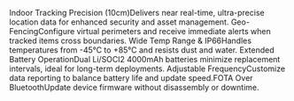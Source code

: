 Indoor Tracking Precision (10cm)Delivers near real-time, ultra-precise location data for enhanced security and asset management.
Geo-FencingConfigure virtual perimeters and receive immediate alerts when tracked items cross boundaries.
Wide Temp Range & IP66Handles temperatures from -45°C to +85°C and resists dust and water.
Extended Battery OperationDual Li/SOCl2 4000mAh batteries minimize replacement intervals, ideal for long-term deployments.
Adjustable FrequencyCustomize data reporting to balance battery life and update speed.FOTA Over BluetoothUpdate device firmware without disassembly or downtime.

